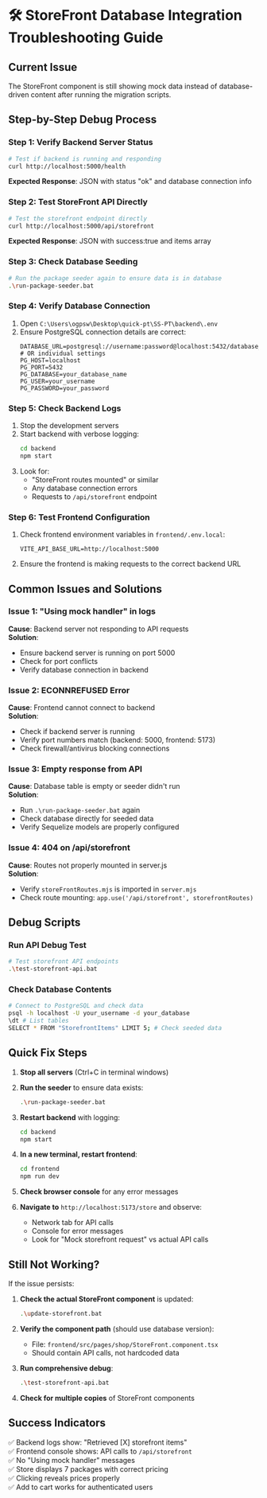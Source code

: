 # 🛠️ StoreFront Database Integration Troubleshooting Guide

## Current Issue
The StoreFront component is still showing mock data instead of database-driven content after running the migration scripts.

## Step-by-Step Debug Process

### Step 1: Verify Backend Server Status
```bash
# Test if backend is running and responding
curl http://localhost:5000/health
```
**Expected Response**: JSON with status "ok" and database connection info

### Step 2: Test StoreFront API Directly
```bash
# Test the storefront endpoint directly
curl http://localhost:5000/api/storefront
```
**Expected Response**: JSON with success:true and items array

### Step 3: Check Database Seeding
```bash
# Run the package seeder again to ensure data is in database
.\run-package-seeder.bat
```

### Step 4: Verify Database Connection
1. Open `C:\Users\ogpsw\Desktop\quick-pt\SS-PT\backend\.env`
2. Ensure PostgreSQL connection details are correct:
   ```
   DATABASE_URL=postgresql://username:password@localhost:5432/database_name
   # OR individual settings
   PG_HOST=localhost
   PG_PORT=5432
   PG_DATABASE=your_database_name
   PG_USER=your_username
   PG_PASSWORD=your_password
   ```

### Step 5: Check Backend Logs
1. Stop the development servers
2. Start backend with verbose logging:
   ```bash
   cd backend
   npm start
   ```
3. Look for:
   - "StoreFront routes mounted" or similar
   - Any database connection errors
   - Requests to `/api/storefront` endpoint

### Step 6: Test Frontend Configuration
1. Check frontend environment variables in `frontend/.env.local`:
   ```
   VITE_API_BASE_URL=http://localhost:5000
   ```
2. Ensure the frontend is making requests to the correct backend URL

## Common Issues and Solutions

### Issue 1: "Using mock handler" in logs
**Cause**: Backend server not responding to API requests  
**Solution**: 
- Ensure backend server is running on port 5000
- Check for port conflicts
- Verify database connection in backend

### Issue 2: ECONNREFUSED Error
**Cause**: Frontend cannot connect to backend  
**Solution**:
- Check if backend server is running
- Verify port numbers match (backend: 5000, frontend: 5173)
- Check firewall/antivirus blocking connections

### Issue 3: Empty response from API
**Cause**: Database table is empty or seeder didn't run  
**Solution**:
- Run `.\run-package-seeder.bat` again
- Check database directly for seeded data
- Verify Sequelize models are properly configured

### Issue 4: 404 on /api/storefront
**Cause**: Routes not properly mounted in server.js  
**Solution**:
- Verify `storeFrontRoutes.mjs` is imported in `server.mjs`
- Check route mounting: `app.use('/api/storefront', storefrontRoutes)`

## Debug Scripts

### Run API Debug Test
```bash
# Test storefront API endpoints
.\test-storefront-api.bat
```

### Check Database Contents
```bash
# Connect to PostgreSQL and check data
psql -h localhost -U your_username -d your_database
\dt # List tables
SELECT * FROM "StorefrontItems" LIMIT 5; # Check seeded data
```

## Quick Fix Steps

1. **Stop all servers** (Ctrl+C in terminal windows)

2. **Run the seeder** to ensure data exists:
   ```bash
   .\run-package-seeder.bat
   ```

3. **Restart backend** with logging:
   ```bash
   cd backend
   npm start
   ```

4. **In a new terminal, restart frontend**:
   ```bash
   cd frontend
   npm run dev
   ```

5. **Check browser console** for any error messages

6. **Navigate to** `http://localhost:5173/store` and observe:
   - Network tab for API calls
   - Console for error messages
   - Look for "Mock storefront request" vs actual API calls

## Still Not Working?

If the issue persists:

1. **Check the actual StoreFront component** is updated:
   ```bash
   .\update-storefront.bat
   ```

2. **Verify the component path** (should use database version):
   - File: `frontend/src/pages/shop/StoreFront.component.tsx`
   - Should contain API calls, not hardcoded data

3. **Run comprehensive debug**:
   ```bash
   .\test-storefront-api.bat
   ```

4. **Check for multiple copies** of StoreFront components

## Success Indicators

✅ Backend logs show: "Retrieved [X] storefront items"  
✅ Frontend console shows: API calls to `/api/storefront`  
✅ No "Using mock handler" messages  
✅ Store displays 7 packages with correct pricing  
✅ Clicking reveals prices properly  
✅ Add to cart works for authenticated users
